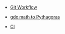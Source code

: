 - [Git Workflow](https://github.com/bootstraponline/meta/wiki/Git-Workflow)

- [gdx math to Pythagoras](https://github.com/bootstraponline/meta/wiki/gdx-math-to-Pythagoras)

- [CI](https://github.com/bootstraponline/meta/wiki/ci)